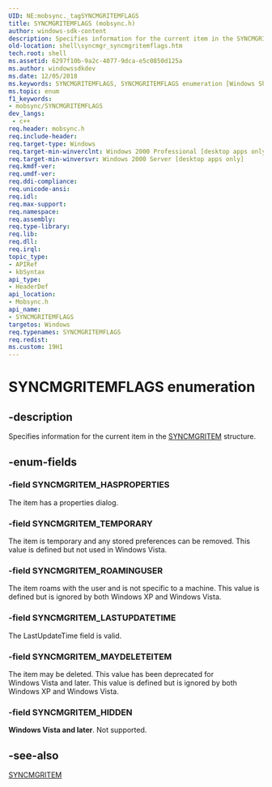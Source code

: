```yaml
---
UID: NE:mobsync._tagSYNCMGRITEMFLAGS
title: SYNCMGRITEMFLAGS (mobsync.h)
author: windows-sdk-content
description: Specifies information for the current item in the SYNCMGRITEM structure.
old-location: shell\syncmgr_syncmgritemflags.htm
tech.root: shell
ms.assetid: 6297f10b-9a2c-4077-9dca-e5c0850d125a
ms.author: windowssdkdev
ms.date: 12/05/2018
ms.keywords: SYNCMGRITEMFLAGS, SYNCMGRITEMFLAGS enumeration [Windows Shell], SYNCMGRITEM_HASPROPERTIES, SYNCMGRITEM_HIDDEN, SYNCMGRITEM_LASTUPDATETIME, SYNCMGRITEM_MAYDELETEITEM, SYNCMGRITEM_ROAMINGUSER, SYNCMGRITEM_TEMPORARY, mobsync/SYNCMGRITEMFLAGS, mobsync/SYNCMGRITEM_HASPROPERTIES, mobsync/SYNCMGRITEM_HIDDEN, mobsync/SYNCMGRITEM_LASTUPDATETIME, mobsync/SYNCMGRITEM_MAYDELETEITEM, mobsync/SYNCMGRITEM_ROAMINGUSER, mobsync/SYNCMGRITEM_TEMPORARY, shell.syncmgr_syncmgritemflags, syncmgr.syncmgritemflags
ms.topic: enum
f1_keywords:
- mobsync/SYNCMGRITEMFLAGS
dev_langs:
 - c++
req.header: mobsync.h
req.include-header: 
req.target-type: Windows
req.target-min-winverclnt: Windows 2000 Professional [desktop apps only]
req.target-min-winversvr: Windows 2000 Server [desktop apps only]
req.kmdf-ver: 
req.umdf-ver: 
req.ddi-compliance: 
req.unicode-ansi: 
req.idl: 
req.max-support: 
req.namespace: 
req.assembly: 
req.type-library: 
req.lib: 
req.dll: 
req.irql: 
topic_type:
- APIRef
- kbSyntax
api_type:
- HeaderDef
api_location:
- Mobsync.h
api_name:
- SYNCMGRITEMFLAGS
targetos: Windows
req.typenames: SYNCMGRITEMFLAGS
req.redist: 
ms.custom: 19H1
---
```


# SYNCMGRITEMFLAGS enumeration


## -description


Specifies information for the current item in the <a href="https://docs.microsoft.com/windows/desktop/api/mobsync/ns-mobsync-syncmgritem">SYNCMGRITEM</a> structure.


## -enum-fields




### -field SYNCMGRITEM_HASPROPERTIES

The item has a properties dialog.


### -field SYNCMGRITEM_TEMPORARY

The item is temporary and any stored preferences can be removed. This value is defined but not used in Windows Vista.


### -field SYNCMGRITEM_ROAMINGUSER

The item roams with the user and is not specific to a machine. This value is defined but is ignored by both Windows XP and Windows Vista.
      


### -field SYNCMGRITEM_LASTUPDATETIME

The LastUpdateTime field is valid.


### -field SYNCMGRITEM_MAYDELETEITEM

The item may be deleted. This value has been deprecated for Windows Vista and later. This value is defined but is ignored by both Windows XP and Windows Vista.
      


### -field SYNCMGRITEM_HIDDEN

<b>Windows Vista and later</b>. Not supported.
      


## -see-also




<a href="https://docs.microsoft.com/windows/desktop/api/mobsync/ns-mobsync-syncmgritem">SYNCMGRITEM</a>
 

 

